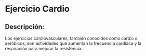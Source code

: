# Ejercicio Cardio

## Descripción:
Los ejercicios cardiovasculares, también conocidos como cardio o aeróbicos, son actividades que aumentan la frecuencia cardíaca y la respiración para mejorar la resistencia. 